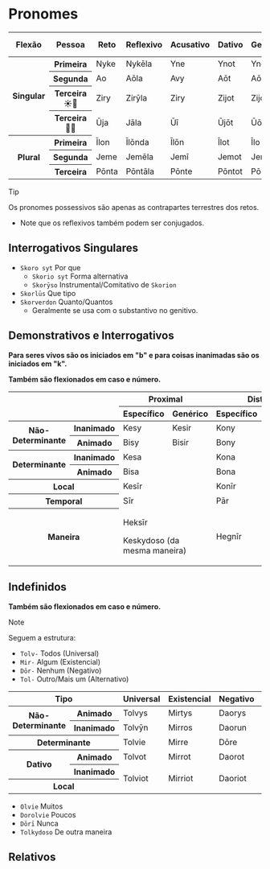 # Pronomes

<table>
	<thead>
		<tr>
			<th>Flexão</th>
			<th>Pessoa</th>
			<th>Reto</th>
			<th>Reflexivo</th>
			<th>Acusativo</th>
			<th>Dativo</th>
			<th>Genitivo</th>
			<th>Determinante possessivo</th>
			<th>Possessivo</th>
			<th>Vocativo</th>
		</tr>
	</thead>
	<tr>
		<th rowspan="4">Singular</th>
		<th>Primeira</th>
		<td>Nyke</td>
		<td>Nykēla</td>
		<td>Yne</td>
		<td>Ynot</td>
		<td>Yno</td>
		<td>Ñuha</td>
		<td>Ñuhon</td>
		<td>Nykys</td>
	</tr>
	<tr>
		<th>Segunda</th>
		<td>Ao</td>
		<td>Aōla</td>
		<td>Avy</td>
		<td>Aōt</td>
		<td>Aō</td>
		<td>Aōha</td>
		<td>Aōhon</td>
		<td>Aōs</td>
	</tr>
	<tr>
		<th>Terceira ☀️🌙</th>
		<td>Ziry</td>
		<td>Zirȳla</td>
		<td>Ziry</td>
		<td>Zijot</td>
		<td>Zijo</td>
		<td>Zȳha</td>
		<td>Zȳhon</td>
		<td>Zirys</td>
	</tr>
	<tr>
		<th>Terceira 🌱🌊</th>
		<td>Ūja</td>
		<td>Jāla</td>
		<td>Ūī</td>
		<td>Ūjōt</td>
		<td>Ūō</td>
		<td>Jāha</td>
		<td>Jāhon</td>
		<td>Ūjus</td>
	</tr>
	<tr>
		<th rowspan="3">Plural</th>
		<th>Primeira</th>
		<td>Īlon</td>
		<td>Īlōnda</td>
		<td>Īlōn</td>
		<td>Īlot</td>
		<td>Īlo</td>
		<td>Īlva</td>
		<td>Īlvon</td>
		<td>Īlos</td>
	</tr>
	<tr>
		<th>Segunda</th>
		<td>Jeme</td>
		<td>Jemēla</td>
		<td>Jemī</td>
		<td>Jemot</td>
		<td>Jemo</td>
		<td>Jeva</td>
		<td>Jevon</td>
		<td>Jemys</td>
	</tr>
	<tr>
		<th>Terceira</th>
		<td>Pōnta</td>
		<td>Pōntāla</td>
		<td>Pōnte</td>
		<td>Pōntot</td>
		<td>Pōnto</td>
		<td>Pōja</td>
		<td>Pōjon</td>
		<td>Pōntus</td>
	</tr>
</table>

> [!TIP]
> Os pronomes possessivos são apenas as contrapartes terrestres dos retos.

-   Note que os reflexivos também podem ser conjugados.

## Interrogativos Singulares

-   `Skoro syt` Por que
    -   `Skorio syt` Forma alternativa
    -   `Skorȳso` Instrumental/Comitativo de `Skorion`
-   `Skorlūs` Que tipo
-   `Skorverdon` Quanto/Quantos
    -   Geralmente se usa com o substantivo no genitivo.

## Demonstrativos e Interrogativos

**Para seres vivos são os iniciados em "b" e para coisas inanimadas são os iniciados em "k".**

**Também são flexionados em caso e número.**

<table>
    <thead>
        <tr>
            <th rowspan="2" colspan="2"></th>
            <th colspan="2">Proximal</th>
            <th colspan="2">Distal</th>
            <th colspan="2">Interrogativo</th>
        </tr>
		<tr>
			<th>Específico</th>
			<th>Genérico</th>
			<th>Específico</th>
			<th>Genérico</th>
			<th>Específico</th>
			<th>Genérico</th>
		</tr>
	</thead>
	<tr>
		<th rowspan="2">Não-Determinante</th>
		<th>Inanimado</th>
		<td>Kesy</td>
		<td>Kesir</td>
		<td>Kony</td>
		<td>Konir</td>
		<td>Skoros</td>
		<td>Skorion</td>
	</tr>
	<tr>
		<th>Animado</th>
		<td>Bisy</td>
		<td>Bisir</td>
		<td>Bony</td>
		<td>Bonir</td>
		<td>Sparos</td>
		<td>Sparion</td>
	</tr>
	<tr>
		<th rowspan="2">Determinante</th>
		<th>Inanimado</th>
		<td colspan="2">Kesa</td>
		<td colspan="2">Kona</td>
		<td colspan="2">Skore</td>
	</tr>
	<tr>
		<th>Animado</th>
		<td colspan="2">Bisa</td>
		<td colspan="2">Bona</td>
		<td colspan="2">Spare</td>
	</tr>
	<tr>
		<th colspan="2">Local</th>
		<td colspan="2">Kesīr</td>
		<td colspan="2">Konīr</td>
		<td colspan="2">Skoriot</td>
	</tr>
	<tr>
		<th colspan="2">Temporal</th>
		<td colspan="2">Sīr</td>
		<td colspan="2">Pār</td>
		<td colspan="2">Skorī</td>
	</tr>
	<tr>
		<th colspan="2">Maneira</th>
		<td colspan="2">
			<p>Heksīr</p>
			<p>Keskydoso (da mesma maneira)</p>
		</td>
		<td colspan="2">Hegnīr</td>
		<td colspan="2">Skorkydoso</td>
	</tr>
</table>

## Indefinidos

**Também são flexionados em caso e número.**

> [!NOTE]
> Seguem a estrutura:
>
> -   `Tolv-` Todos (Universal)
> -   `Mir-` Algum (Existencial)
> -   `Dōr-` Nenhum (Negativo)
> -   `Tol-` Outro/Mais um (Alternativo)

<table>
	<thead>
		<tr>
			<th colspan="2">Tipo</th>
			<th>Universal</th>
			<th>Existencial</th>
			<th>Negativo</th>
			<th>Alternativo</th>
		</tr>
	</thead>
	<tr>
		<th rowspan="2">Não-Determinante</th>
		<th>Animado</th>
		<td>Tolvys</td>
		<td>Mirtys</td>
		<td>Daorys</td>
		<td>Tolys</td>
	</tr>
	<tr>
		<th>Inanimado</th>
		<td>Tolvȳn</td>
		<td>Mirros</td>
		<td>Daorun</td>
		<td>Tolion</td>
	</tr>
	<tr>
		<th colspan="2">Determinante</th>
		<td>Tolvie</td>
		<td>Mirre</td>
		<td>Dōre</td>
		<td>Tolie</td>
	</tr>
	<tr>
		<th rowspan="2">Dativo</th>
		<th>Animado</th>
		<td>Tolvot</td>
		<td>Mirrot</td>
		<td>Daorot</td>
		<td>Tolot</td>
	</tr>
	<tr>
		<th>Inanimado</th>
		<td rowspan="2">Tolviot</td>
		<td rowspan="2">Mirriot</td>
		<td rowspan="2">Daoriot</td>
		<td>Toliot</td>
	</tr>
	<tr>
		<th colspan="2">Local</th>
		<td></td>
	</tr>
</table>

-   `Olvie` Muitos
-   `Dorolvie` Poucos
-   `Dōrī` Nunca
-   `Tolkydoso` De outra maneira

## Relativos
